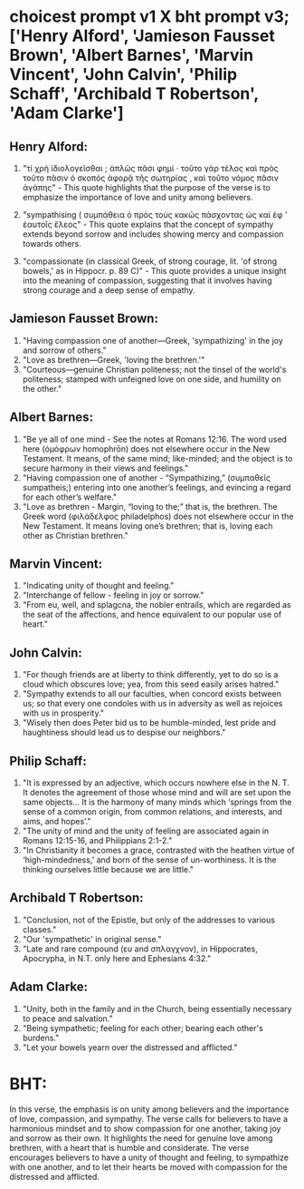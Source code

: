 # choicest prompt v1 X bht prompt v3; ['Henry Alford', 'Jamieson Fausset Brown', 'Albert Barnes', 'Marvin Vincent', 'John Calvin', 'Philip Schaff', 'Archibald T Robertson', 'Adam Clarke']

## Henry Alford:
1. "τί χρὴ ἰδιολογεῖσθαι ; ἁπλῶς πᾶσι φημί · τοῦτο γὰρ τέλος καὶ πρὸς τοῦτο πᾶσιν ὁ σκοπὸς ἀφορᾷ τῆς σωτηρίας , καὶ τοῦτο νόμος πᾶσιν ἀγάπης" - This quote highlights that the purpose of the verse is to emphasize the importance of love and unity among believers.

2. "sympathising ( συμπάθεια ὁ πρὸς τοὺς κακῶς πάσχοντας ὡς καὶ ἐφ ʼ ἑαυτοῖς ἔλεος" - This quote explains that the concept of sympathy extends beyond sorrow and includes showing mercy and compassion towards others.

3. "compassionate (in classical Greek, of strong courage, lit. 'of strong bowels,' as in Hippocr. p. 89 C)" - This quote provides a unique insight into the meaning of compassion, suggesting that it involves having strong courage and a deep sense of empathy.

## Jamieson Fausset Brown:
1. "Having compassion one of another—Greek, 'sympathizing' in the joy and sorrow of others."
2. "Love as brethren—Greek, 'loving the brethren.'"
3. "Courteous—genuine Christian politeness; not the tinsel of the world's politeness; stamped with unfeigned love on one side, and humility on the other."

## Albert Barnes:
1. "Be ye all of one mind - See the notes at Romans 12:16. The word used here (ὁμόφρων homophrōn) does not elsewhere occur in the New Testament. It means, of the same mind; like-minded; and the object is to secure harmony in their views and feelings."
2. "Having compassion one of another - “Sympathizing,” (συμπαθεῖς sumpatheis;) entering into one another’s feelings, and evincing a regard for each other’s welfare."
3. "Love as brethren - Margin, “loving to the;” that is, the brethren. The Greek word (φιλάδελφος philadelphos) does not elsewhere occur in the New Testament. It means loving one’s brethren; that is, loving each other as Christian brethren."

## Marvin Vincent:
1. "Indicating unity of thought and feeling."
2. "Interchange of fellow - feeling in joy or sorrow."
3. "From eu, well, and splagcna, the nobler entrails, which are regarded as the seat of the affections, and hence equivalent to our popular use of heart."

## John Calvin:
1. "For though friends are at liberty to think differently, yet to do so is a cloud which obscures love; yea, from this seed easily arises hatred."
2. "Sympathy extends to all our faculties, when concord exists between us; so that every one condoles with us in adversity as well as rejoices with us in prosperity."
3. "Wisely then does Peter bid us to be humble-minded, lest pride and haughtiness should lead us to despise our neighbors."

## Philip Schaff:
1. "It is expressed by an adjective, which occurs nowhere else in the N. T. It denotes the agreement of those whose mind and will are set upon the same objects... It is the harmony of many minds which ‘springs from the sense of a common origin, from common relations, and interests, and aims, and hopes’." 
2. "The unity of mind and the unity of feeling are associated again in Romans 12:15-16, and Philippians 2:1-2."
3. "In Christianity it becomes a grace, contrasted with the heathen virtue of ‘high-mindedness,’ and born of the sense of un-worthiness. It is the thinking ourselves little because we are little."

## Archibald T Robertson:
1. "Conclusion, not of the Epistle, but only of the addresses to various classes." 
2. "Our 'sympathetic' in original sense." 
3. "Late and rare compound (ευ and σπλαγχνον), in Hippocrates, Apocrypha, in N.T. only here and Ephesians 4:32."

## Adam Clarke:
1. "Unity, both in the family and in the Church, being essentially necessary to peace and salvation."
2. "Being sympathetic; feeling for each other; bearing each other's burdens."
3. "Let your bowels yearn over the distressed and afflicted."


# BHT:
In this verse, the emphasis is on unity among believers and the importance of love, compassion, and sympathy. The verse calls for believers to have a harmonious mindset and to show compassion for one another, taking joy and sorrow as their own. It highlights the need for genuine love among brethren, with a heart that is humble and considerate. The verse encourages believers to have a unity of thought and feeling, to sympathize with one another, and to let their hearts be moved with compassion for the distressed and afflicted.